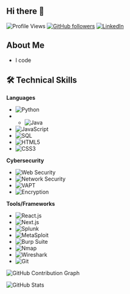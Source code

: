 ## Hi there 👋

<!--
**AresIntrepid/AresIntrepid** is a ✨ _special_ ✨ repository because its `README.md` (this file) appears on your GitHub profile.

Here are some ideas to get you started:


- 🔭 I’m currently working on ...
- 🌱 I’m currently learning ...
- 👯 I’m looking to collaborate on ...
- 🤔 I’m looking for help with ...
- 💬 Ask me about ...
- 📫 How to reach me: ...
- 😄 Pronouns: ...
- ⚡ Fun fact: ...
-->
![Profile Views](https://komarev.com/ghpvc/?username=AresIntrepid&style=flat-square&color=green)
[![GitHub followers](https://img.shields.io/github/followers/AresIntrepid?label=Follow&style=social)](https://github.com/AresIntrepid/?tab=follow)
[![LinkedIn](https://img.shields.io/badge/LinkedIn-profile-blue)](https://www.linkedin.com/in/arnav-kumar-1b63382b3/)

## About Me
- I code

## 🛠️ Technical Skills

**Languages**
- ![Python](https://img.shields.io/badge/-Python-000?style=flat&logo=python)
- - ![Java](https://img.shields.io/badge/-Java-007396?style=flat-square&logo=java&logoColor=white)
- ![JavaScript](https://img.shields.io/badge/-JavaScript-000?style=flat&logo=javascript)
- ![SQL](https://img.shields.io/badge/-SQL-000?style=flat&logo=mysql)
- ![HTML5](https://img.shields.io/badge/-HTML5-000?style=flat&logo=html5)
- ![CSS3](https://img.shields.io/badge/-CSS3-000?style=flat&logo=css3)

**Cybersecurity**
- ![Web Security](https://img.shields.io/badge/-Web%20Security-000?style=flat&logo=security)
- ![Network Security](https://img.shields.io/badge/-Network%20Security-000?style=flat&logo=cisco)
- ![VAPT](https://img.shields.io/badge/-VAPT-000?style=flat&logo=hack-the-box)
- ![Encryption](https://img.shields.io/badge/-Encryption-000?style=flat&logo=lock)

**Tools/Frameworks**
- ![React.js](https://img.shields.io/badge/-React.js-61DAFB?style=flat-square&logo=react&logoColor=black)
- ![Next.js](https://img.shields.io/badge/-Next.js-000000?style=flat-square&logo=next.js&logoColor=white)
- ![Splunk](https://img.shields.io/badge/-Splunk-000000?style=flat-square&logo=splunk&logoColor=white)
- ![MetaSploit](https://img.shields.io/badge/-MetaSploit-000?style=flat&logo=metasploit)
- ![Burp Suite](https://img.shields.io/badge/-Burp%20Suite-000?style=flat&logo=burp-suite)
- ![Nmap](https://img.shields.io/badge/-Nmap-000?style=flat&logo=nmap)
- ![Wireshark](https://img.shields.io/badge/-Wireshark-000?style=flat&logo=wireshark)
- ![Git](https://img.shields.io/badge/-Git-000?style=flat&logo=git)

![GitHub Contribution Graph](https://github-readme-activity-graph.vercel.app/graph?username=AresIntrepid&theme=dracula)

![GitHub Stats](https://github-readme-stats.vercel.app/api?username=AresIntrepid&show_icons=true&theme=radical)
